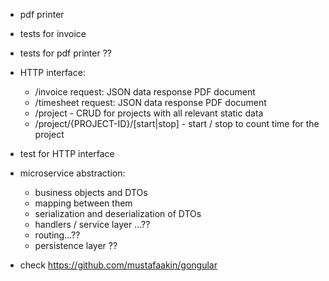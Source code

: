 * pdf printer
* tests for invoice
* tests for pdf printer ??
* HTTP interface:
  * /invoice request: JSON data response PDF document
  * /timesheet request: JSON data response PDF document
  * /project  - CRUD for projects with all relevant static data
  * /project/{PROJECT-ID}/[start|stop] - start / stop to count time for the project
* test for HTTP interface

* microservice abstraction:
    * business objects and DTOs
    * mapping between them
    * serialization and deserialization of DTOs
    * handlers / service layer ...??
    * routing...??
    * persistence layer ??
* check https://github.com/mustafaakin/gongular
